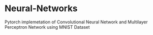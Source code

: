 # Neural-Networks

Pytorch implemetation of Convolutional Neural Network and Multilayer Perceptron Network using MNIST Dataset
